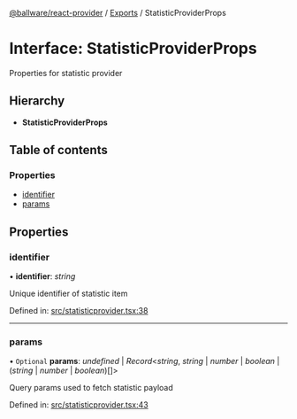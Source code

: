 [@ballware/react-provider](../README.md) / [Exports](../modules.md) / StatisticProviderProps

# Interface: StatisticProviderProps

Properties for statistic provider

## Hierarchy

* **StatisticProviderProps**

## Table of contents

### Properties

- [identifier](statisticproviderprops.md#identifier)
- [params](statisticproviderprops.md#params)

## Properties

### identifier

• **identifier**: *string*

Unique identifier of statistic item

Defined in: [src/statisticprovider.tsx:38](https://github.com/frankball/ballware-react-provider/blob/607a72e/src/statisticprovider.tsx#L38)

___

### params

• `Optional` **params**: *undefined* \| *Record*<*string*, *string* \| *number* \| *boolean* \| (*string* \| *number* \| *boolean*)[]\>

Query params used to fetch statistic payload

Defined in: [src/statisticprovider.tsx:43](https://github.com/frankball/ballware-react-provider/blob/607a72e/src/statisticprovider.tsx#L43)
